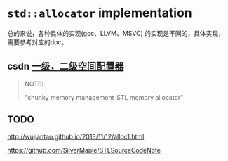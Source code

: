 # `std::allocator` implementation

总的来说，各种具体的实现(gcc、LLVM、MSVC) 的实现是不同的，具体实现，需要参考对应的doc。



## csdn [一级，二级空间配置器](https://blog.csdn.net/qq_37954088/article/details/80569488)

> NOTE: 
>
> "chunky memory management-STL memory allocator"





## TODO

http://wujiantao.github.io/2013/11/12/alloc1.html



https://github.com/SilverMaple/STLSourceCodeNote

